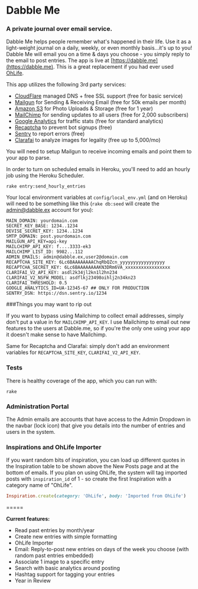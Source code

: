 # Dabble Me
### A private journal over email service.

Dabble Me helps people remember what's happened in their life. Use it as a light-weight journal on a daily, weekly, or even monthly basis...it's up to you! Dabble Me will email you on a time & days you choose - you simply reply to the email to post entries. The app is live at [https://dabble.me](https://dabble.me). This is a great replacement if you had ever used [OhLife](http://ohlife.com).

This app utilizes the following 3rd party services:

* [CloudFlare](http://cloudflare.com) managed DNS + free SSL support (free for basic service)
* [Mailgun](http://www.mailgun.com/rackspace) for Sending & Receiving Email (free for 50k emails per month)
* [Amazon S3](http://aws.amazon.com) for Photo Uploads & Storage (free for 1 year)
* [MailChimp](http://mailchimp.com) for sending updates to all users (free for 2,000 subscribers)
* [Google Analytics](http://google.com/analytics) for traffic stats (free for standard analytics)
* [Recaptcha](https://www.google.com/recaptcha) to prevent bot signups (free)
* [Sentry](https://www.sentry.io/) to report errors (free)
* [Clarafai](https://www.clarifai.com/) to analyze images for legality (free up to 5,000/mo)

You will need to setup Mailgun to receive incoming emails and point them to your app to parse.

In order to turn on scheduled emails in Heroku, you'll need to add an hourly job using the Heroku Scheduler.
```
rake entry:send_hourly_entries
```

Your local environment variables at ```config/local_env.yml``` (and on Heroku) will need to be something like this (```rake db:seed``` will create the admin@dabble.ex account for you):

```
MAIN_DOMAIN: yourdomain.com
SECRET_KEY_BASE: 1234..1234
DEVISE_SECRET_KEY: 1234..1234
SMTP_DOMAIN: post.yourdomain.com
MAILGUN_API_KEY=api-key
MAILCHIMP_API_KEY: f....3333-ek3
MAILCHIMP_LIST_ID: 9982...112
ADMIN_EMAILS: admin@dabble.ex,user2@domain.com
RECAPTCHA_SITE_KEY: 6Lc6BAAAAAAAAChqRbQZcn_yyyyyyyyyyyyyyyyy
RECAPTCHA_SECRET_KEY: 6Lc6BAAAAAAAAKN3DRm6VA_xxxxxxxxxxxxxxxxx
CLARIFAI_V2_API_KEY: asdl2k34jl2kn1l2hn234
CLARIFAI_V2_NSFW_MODEL: asdflkj23498oihlj2n34kn23
CLARIFAI_THRESHOLD: 0.5
GOOGLE_ANALYTICS_ID=UA-12345-67 ## ONLY FOR PRODUCTION
SENTRY_DSN: https://dsn.sentry.io/1234
```

###Things you may want to rip out

If you want to bypass using Mailchimp to collect email addresses, simply don't put a value in for `MAILCHIMP_API_KEY`. I use Mailchimp to email out new features to the users at Dabble.me, so if you're the only one using your app it doesn't make sense to have Mailchimp.

Same for Recaptcha and Clarafai: simply don't add an environment variables for `RECAPTCHA_SITE_KEY`, `CLARIFAI_V2_API_KEY`.


### Tests

There is healthy coverage of the app, which you can run with:

```
rake
```

### Administration Portal

The Admin emails are accounts that have access to the Admin Dropdown in the navbar (lock icon) that give you details into the number of entries and users in the system.

### Inspirations and OhLife Importer

If you want random bits of inspiration, you can load up different quotes in the Inspiration table to be shown above the New Posts page and at the bottom of emails. If you plan on using OhLife, the system will tag imported posts with ```inspiration_id``` of 1 - so create the first Inspiration with a category name of "OhLife".

```ruby
Inspiration.create(category: 'OhLife', body: 'Imported from OhLife')
```

=====

**Current features:**

* Read past entries by month/year
* Create new entries with simple formatting
* OhLife Importer
* Email: Reply-to-post new entries on days of the week you choose (with random past entries embedded)
* Associate 1 image to a specific entry
* Search with basic analytics around posting
* Hashtag support for tagging your entries
* Year in Review
